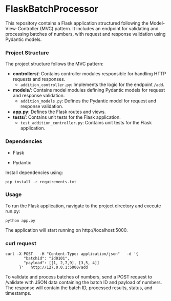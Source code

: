 # FlaskBatchProcessor

This repository contains a Flask application structured following the Model-View-Controller (MVC) pattern. It includes an endpoint for validating and processing batches of numbers, with request and response validation using Pydantic models.


### Project Structure

The project structure follows the MVC pattern:

  - **controllers/**: Contains controller modules responsible for handling HTTP requests and responses.
    - `addition_controller.py`: Implements the logic for the endpoint `/add`.
  - **models/**: Contains model modules defining Pydantic models for request and response validation.
    - `addition_models.py`: Defines the Pydantic model for request and response validation.
  - **app.py**: Defines the Flask routes and views.
- **tests/**: Contains unit tests for the Flask application.
  - `test_addition_controller.py`: Contains unit tests for the Flask application.

### Dependencies
* Flask

* Pydantic

Install dependencies using:
```
pip install -r requirements.txt
```

### Usage

To run the Flask application, navigate to the project directory and execute run.py:
```
python app.py
```
The application will start running on http://localhost:5000.

### curl request
```
curl -X POST   -H "Content-Type: application/json"   -d '{
        "batchid": "id0101",
        "payload": [[1, 2,7,9], [3,5, 4]]
      }'   http://127.0.0.1:5000/add
```

To validate and process batches of numbers, send a POST request to /validate with JSON data containing the batch ID and payload of numbers. The response will contain the batch ID, processed results, status, and timestamps.
